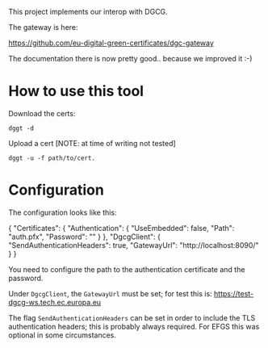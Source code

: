 This project implements our interop with DGCG.

The gateway is here:

https://github.com/eu-digital-green-certificates/dgc-gateway

The documentation there is now pretty good.. because we improved it :-)

# How to use this tool


Download the certs:

```dggt -d```

Upload a cert [NOTE: at time of writing not tested]

```dggt -u -f path/to/cert.```

# Configuration


The configuration looks like this:

{
  "Certificates": {
    "Authentication": {
      "UseEmbedded": false,
      "Path": "auth.pfx",
      "Password":  "" 
    }
  },
  "DgcgClient": {
    "SendAuthenticationHeaders": true,
    "GatewayUrl":  "http://localhost:8090/" 
  } 
}

You need to configure the path to the authentication certificate and the password.

Under `DgcgClient`, the `GatewayUrl` must be set; for test this is: https://test-dgcg-ws.tech.ec.europa.eu

The flag `SendAuthenticationHeaders` can be set in order to include the TLS authentication headers; this is
probably always required. For EFGS this was optional in some circumstances.

